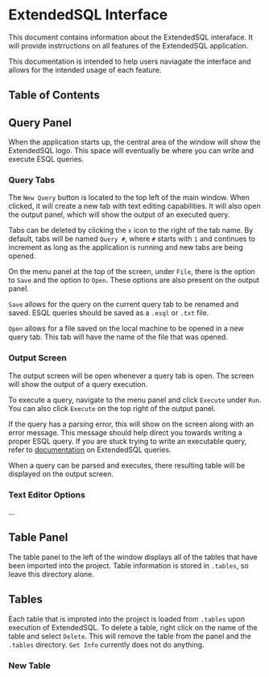 # ExtendedSQL Interface

This document contains information about the ExtendedSQL interaface. It will provide instrructions on all features of the ExtendedSQL application.

This documentation is intended to help users naviagate the interface and allows for the intended usage of each feature.


## Table of Contents


## Query Panel

When the application starts up, the central area of the window will show the ExtendedSQL logo. This space will eventually be where you can write and execute ESQL queries.

### Query Tabs

The `New Query` button is located to the top left of the main window. When clicked, it will create a new tab with text editing capabilities. It will also open the output panel, which will show the output of an executed query.

Tabs can be deleted by clicking the `x` icon to the right of the tab name. By default, tabs will be named `Query #`, where `#` starts with `1` and continues to increment as long as the application is running and new tabs are being opened. 

On the menu panel at the top of the screen, under `File`, there is the option to `Save` and the option to `Open`. These options are also present on the output panel.

`Save` allows for the query on the current query tab to be renamed and saved. ESQL queries should be saved as a `.esql` or `.txt` file.

`Open` allows for a file saved on the local machine to be opened in a new query tab. This tab will have the name of the file that was opened.

### Output Screen

The output screen will be open whenever a query tab is open. The screen will show the output of a query execution.

To execute a query, navigate to the menu panel and click `Execute` under `Run`. You can also click `Execute` on the top right of the output panel.

If the query has a parsing error, this will show on the screen along with an error message. This message should help direct you towards writing a proper ESQL query. If you are stuck trying to write an executable query, refer to [documentation](syntax.md) on ExtendedSQL queries.

When a query can be parsed and executes, there resulting table will be displayed on the output screen.

### Text Editor Options

...



## Table Panel

The table panel to the left of the window displays all of the tables that have been imported into the project. Table information is stored in `.tables`, so leave this directory alone.

## Tables

Each table that is improted into the project is loaded from `.tables` upon execution of ExtendedSQL. To delete a table, right click on the name of the table and select `Delete`. This will remove the table from the panel and the `.tables` directory. `Get Info` currently does not do anything.

### New Table

